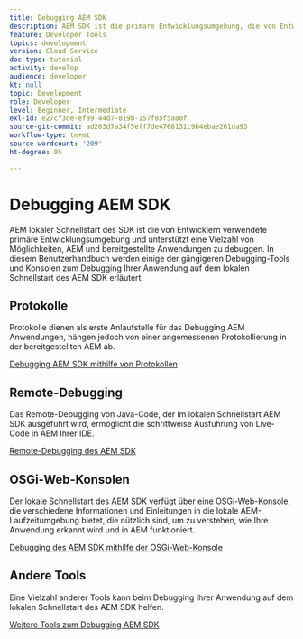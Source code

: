 ```yaml
---
title: Debugging AEM SDK
description: AEM SDK ist die primäre Entwicklungsumgebung, die von Entwicklern verwendet wird und eine Vielzahl von Möglichkeiten zum Debuggen AEM und bereitgestellter Anwendungen unterstützt.
feature: Developer Tools
topics: development
version: Cloud Service
doc-type: tutorial
activity: develop
audience: developer
kt: null
topic: Development
role: Developer
level: Beginner, Intermediate
exl-id: e27cf3de-ef89-44d7-819b-157f85f5a80f
source-git-commit: ad203d7a34f5eff7de4768131c9b4ebae261da93
workflow-type: tm+mt
source-wordcount: '209'
ht-degree: 0%

---
```


# Debugging AEM SDK

AEM lokaler Schnellstart des SDK ist die von Entwicklern verwendete primäre Entwicklungsumgebung und unterstützt eine Vielzahl von Möglichkeiten, AEM und bereitgestellte Anwendungen zu debuggen. In diesem Benutzerhandbuch werden einige der gängigeren Debugging-Tools und Konsolen zum Debugging Ihrer Anwendung auf dem lokalen Schnellstart des AEM SDK erläutert.

## Protokolle

Protokolle dienen als erste Anlaufstelle für das Debugging AEM Anwendungen, hängen jedoch von einer angemessenen Protokollierung in der bereitgestellten AEM ab.

[Debugging AEM SDK mithilfe von Protokollen](./logs.md)

## Remote-Debugging

Das Remote-Debugging von Java-Code, der im lokalen Schnellstart AEM SDK ausgeführt wird, ermöglicht die schrittweise Ausführung von Live-Code in AEM Ihrer IDE.

[Remote-Debugging des AEM SDK](./remote-debugging.md)

## OSGi-Web-Konsolen

Der lokale Schnellstart des AEM SDK verfügt über eine OSGi-Web-Konsole, die verschiedene Informationen und Einleitungen in die lokale AEM-Laufzeitumgebung bietet, die nützlich sind, um zu verstehen, wie Ihre Anwendung erkannt wird und in AEM funktioniert.

[Debugging des AEM SDK mithilfe der OSGi-Web-Konsole](./osgi-web-consoles.md)

## Andere Tools

Eine Vielzahl anderer Tools kann beim Debugging Ihrer Anwendung auf dem lokalen Schnellstart des AEM SDK helfen.

[Weitere Tools zum Debugging AEM SDK](./other-tools.md)
